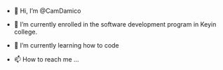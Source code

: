 - 👋 Hi, I’m @CamDamico
- 👀 I’m currently enrolled in the software development program in Keyin college.
- 🌱 I’m currently learning how to code

- 📫 How to reach me ...

<!---
CamDamico/CamDamico is a ✨ special ✨ repository because its `README.md` (this file) appears on your GitHub profile.
You can click the Preview link to take a look at your changes.
--->
